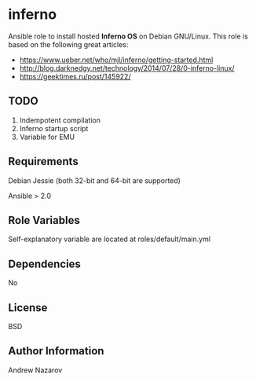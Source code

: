 inferno
=====

Ansible role to install hosted **Inferno OS** on Debian GNU/Linux. 
This role is based on the following great articles:
* https://www.ueber.net/who/mjl/inferno/getting-started.html
* http://blog.darknedgy.net/technology/2014/07/28/0-inferno-linux/
* https://geektimes.ru/post/145922/
 
TODO
-------

1. Indempotent compilation
2. Inferno startup script
3. Variable for EMU

Requirements
-----------------

Debian Jessie (both 32-bit and 64-bit are supported)

Ansible > 2.0

Role Variables
-----------------

Self-explanatory variable are located at roles/default/main.yml


Dependencies
-----------------

No

License
---------

BSD

Author Information
----------------------

Andrew Nazarov
